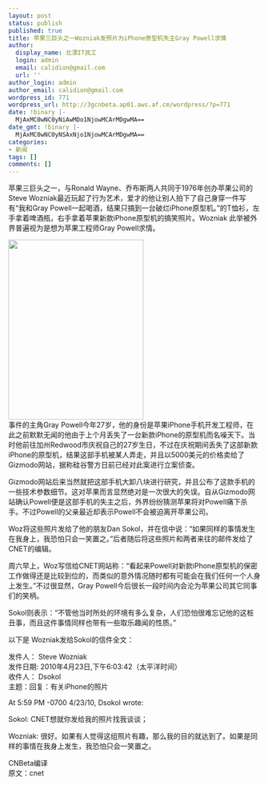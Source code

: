 ```yaml
---
layout: post
status: publish
published: true
title: 苹果三巨头之一Wozniak发照片为iPhone原型机失主Gray Powell求情
author:
  display_name: 北漂IT民工
  login: admin
  email: calidion@gmail.com
  url: ''
author_login: admin
author_email: calidion@gmail.com
wordpress_id: 771
wordpress_url: http://3gcnbeta.ap01.aws.af.cm/wordpress/?p=771
date: !binary |-
  MjAxMC0wNC0yNiAwMDo1NjowMCArMDgwMA==
date_gmt: !binary |-
  MjAxMC0wNC0yNSAxNjo1NjowMCArMDgwMA==
categories:
- 新闻
tags: []
comments: []
---
```

<p>苹果三巨头之一，与Ronald Wayne、乔布斯两人共同于1976年创办苹果公司的Steve Wozniak最近玩起了行为艺术，爱才的他让别人拍下了自己身穿一件写有&ldquo;我和Gray Powell一起喝酒，结果只搞到一台破烂iPhone原型机。&rdquo;的T恤衫，左手拿着啤酒瓶，右手拿着苹果新款iPhone原型机的搞笑照片。Wozniak 此举被外界普遍视为是想为苹果工程师Gray Powell求情。</p>
<p><img src="http:&#47;&#47;img.cnbeta.com&#47;newsimg&#47;100425&#47;0938350179031885.jpg" border="0" alt="" width="270" height="360" &#47;><br />
事件的主角Gray Powell今年27岁，他的身份是苹果iPhone手机开发工程师，在此之前默默无闻的他由于上个月丢失了一台新款iPhone的原型机而名噪天下。当时他前往加州Redwood市庆祝自己的27岁生日，不过在庆祝期间丢失了这部新款iPhone的原型机，结果这部手机被某人弄走，并且以5000美元的价格卖给了Gizmodo网站，据称硅谷警方日前已经对此案进行立案侦查。</p>
<p>Gizmodo网站后来当然就把这部手机大卸八块进行研究，并且公布了这款手机的一些技术参数细节。这对苹果而言显然绝对是一次很大的失误。自从Gizmodo网站确认Powell便是这部手机的失主之后，外界纷纷猜测苹果将对Powell痛下杀手。不过Powell的父亲最近却表示Powell不会被迫离开苹果公司。</p>
<p>Woz将这些照片发给了他的朋友Dan Sokol，并在信中说：&ldquo;如果同样的事情发生在我身上，我恐怕只会一笑置之。&rdquo;后者随后将这些照片和两者来往的邮件发给了CNET的编辑。</p>
<p>周六早上，Woz写信给CNET网站称：&ldquo;看起来Powell对新款iPhone原型机的保密工作做得还是比较到位的，而类似的意外情况随时都有可能会在我们任何一个人身上发生。&rdquo;不过很显然，Gray Powell今后很长一段时间内会沦为苹果公司其它同事们的笑柄。</p>
<p>Sokol则表示：&ldquo;不管他当时所处的环境有多么复杂，人们恐怕很难忘记他的这桩丑事，而且这件事情同样也带有一些取乐趣闻的性质。&rdquo;</p>
<p>以下是 Wozniak发给Sokol的信件全文：</p>
<p>发件人： Steve Wozniak<br />
发件日期: 2010年4月23日,下午6:03:42（太平洋时间）<br />
收件人： Dsokol<br />
主题：回复：有关iPhone的照片</p>
<p>At 5:59 PM -0700 4&#47;23&#47;10, Dsokol wrote:</p>
<p>Sokol: CNET想就你发给我的照片找我谈谈；</p>
<p>Wozniak: 很好。如果有人觉得这组照片有趣，那么我的目的就达到了。如果是同样的事情在我身上发生，我恐怕只会一笑置之。</p>
<p>CNBeta编译<br />
原文：cnet</p>
